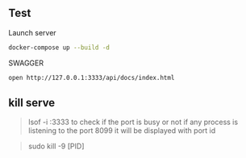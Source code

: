 
## Test

Launch server
``` bash
docker-compose up --build -d
```

SWAGGER
``` bash
open http://127.0.0.1:3333/api/docs/index.html
```


## kill serve

> lsof -i :3333
to check if the port is busy or not if any process is listening to the port 8099 it will be displayed with port id

> sudo  kill -9 [PID]


